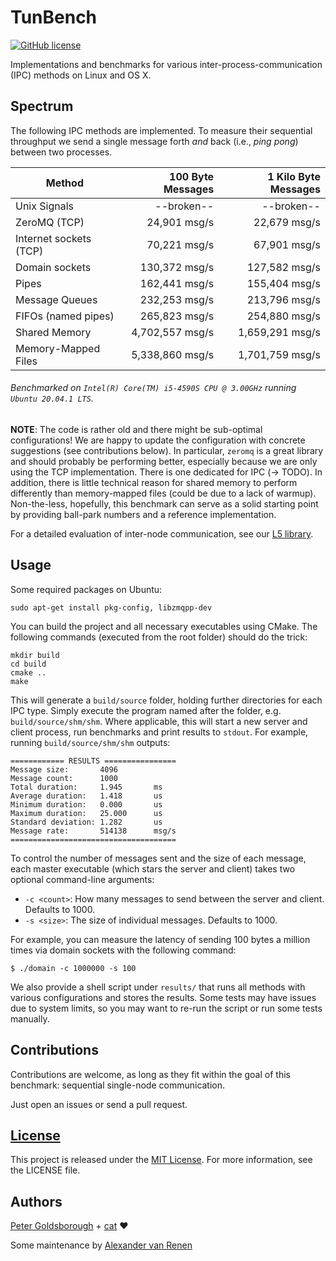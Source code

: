 # TunBench

[![GitHub license](https://img.shields.io/github/license/mashape/apistatus.svg?style=flat-square)](http://goldsborough.mit-license.org)

Implementations and benchmarks for various inter-process-communication (IPC) methods on Linux and OS X.

## Spectrum

The following IPC methods are implemented.
To measure their sequential throughput we send a single message forth _and_ back (i.e., *ping pong*) between two processes.

| Method                  |         100 Byte Messages |       1 Kilo Byte Messages |
| ----------------------- | -------------------------:| --------------------------:|
| Unix Signals            |                --broken-- |                 --broken-- |
| ZeroMQ (TCP)            |              24,901 msg/s |               22,679 msg/s |
| Internet sockets (TCP)  |              70,221 msg/s |               67,901 msg/s |
| Domain sockets          |             130,372 msg/s |              127,582 msg/s |
| Pipes                   |             162,441 msg/s |              155,404 msg/s |
| Message Queues          |             232,253 msg/s |              213,796 msg/s |
| FIFOs (named pipes)     |             265,823 msg/s |              254,880 msg/s |
| Shared Memory           |           4,702,557 msg/s |            1,659,291 msg/s |
| Memory-Mapped Files     |           5,338,860 msg/s |            1,701,759 msg/s |

###### Benchmarked on ``Intel(R) Core(TM) i5-4590S CPU @ 3.00GHz`` running ``Ubuntu 20.04.1 LTS``.

**NOTE**: The code is rather old and there might be sub-optimal configurations!
We are happy to update the configuration with concrete suggestions (see contributions below).
In particular, ``zeromq`` is a great library and should probably be performing better, especially because we are only using the TCP implementation.
There is one dedicated for IPC (-> TODO).
In addition, there is little technical reason for shared memory to perform differently than memory-mapped files (could be due to a lack of warmup).
Non-the-less, hopefully, this benchmark can serve as a solid starting point by providing ball-park numbers and a reference implementation.

For a detailed evaluation of inter-node communication, see our [L5 library](https://github.com/pfent/L5RDMA).

## Usage

Some required packages on Ubuntu:
```shell
sudo apt-get install pkg-config, libzmqpp-dev
```

You can build the project and all necessary executables using CMake. The following commands (executed from the root folder) should do the trick:

```shell
mkdir build
cd build
cmake ..
make
```

This will generate a `build/source` folder, holding further directories for each IPC type.
Simply execute the program named after the folder, e.g. `build/source/shm/shm`.
Where applicable, this will start a new server and client process, run benchmarks and print results to `stdout`. For example, running `build/source/shm/shm` outputs:

```
============ RESULTS ================
Message size:       4096
Message count:      1000
Total duration:     1.945      	ms
Average duration:   1.418      	us
Minimum duration:   0.000      	us
Maximum duration:   25.000     	us
Standard deviation: 1.282      	us
Message rate:       514138     	msg/s
=====================================
```

To control the number of messages sent and the size of each message, each master executable (which stars the server and client) takes two optional command-line arguments:

* `-c <count>`: How many messages to send between the server and client. Defaults to 1000.
* `-s <size>`: The size of individual messages. Defaults to 1000.

For example, you can measure the latency of sending 100 bytes a million times via domain sockets with the following command:

```shell
$ ./domain -c 1000000 -s 100
```

We also provide a shell script under `results/` that runs all methods with various configurations and stores the results.
Some tests may have issues due to system limits, so you may want to re-run the script or run some tests manually.

## Contributions

Contributions are welcome, as long as they fit within the goal of this benchmark: sequential single-node communication.

Just open an issues or send a pull request.

## [License](http://goldsborough.mit-license.org)

This project is released under the [MIT License](http://goldsborough.mit-license.org). For more information, see the LICENSE file.

## Authors

[Peter Goldsborough](http://goldsborough.me) + [cat](https://goo.gl/IpUmJn) :heart:

Some maintenance by [Alexander van Renen](https://github.com/alexandervanrenen)

